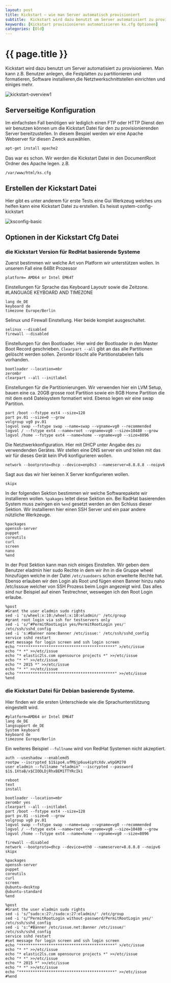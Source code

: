 ```yaml
---
layout: post
title: Kickstart – wie man Server automatisch provisioniert
subtitle:  Kickstart wird dazu benutzt um Server automatisiert zu provisionieren. Man kann z.B. Benutzer anlegen, die Festplatten zu partitionieren und formatieren, Software installieren,die Netztwerkschnittstellen einrichten und einiges mehr
keywords: [Kickstart provisionieren automatisieren ks.cfg Optionen]
categories: [Old]
---
```

# {{ page.title }}

Kickstart wird dazu benutzt um Server automatisiert zu provisionieren. Man kann z.B. Benutzer anlegen, die Festplatten zu partitionieren und formatieren, Software installieren,die Netztwerkschnittstellen einrichten und einiges mehr.

![kickstart-overview1](../../img/kickstart-overview1.webp)

## Serverseitige Konfiguration

Im einfachsten Fall benötigen wir lediglich einen FTP oder HTTP Dienst den wir benutzen können um die Kickstart Datei für den zu provisionierenden Server bereitzustellen. In diesem Bespiel werden wir eine Apache Webserver für diesen Zweck auswählen.

```bash
apt-get install apache2
```

Das war es schon. Wir werden die Kickstart Datei in den DocumentRoot Ordner des Apache legen. z.B.

`/var/www/html/ks.cfg`

## Erstellen der Kickstart Datei

Hier gibt es unter anderem für erste Tests eine Gui Werkzeug welches uns helfen kann eine Kickstart Datei zu erstellen. Es heisst system-config-kickstart

![ksconfig-basic](../../img/ksconfig-basic.webp)

## Optionen in der Kickstart Cfg Datei

### die Kickstart Version für RedHat basierende Systeme

Zuerst bestimmen wir welche Art von Platform wir unterstützen wollen. In unserem Fall eine 64Bit Prozessor

`platform= AMD64 or Intel EM64T`

Einstellungen für Sprache das Keyboard Layoutr sowie die Zeitzone. #LANGUAGE KEYBOARD AND TIMEZONE

```
lang de_DE
keyboard de
timezone Europe/Berlin
```

Selinux und Firewall Einstellung. Hier beide komplet ausgeschaltet.

```
selinux --disabled
firewall --disabled
```

Einstellungen für den Bootloader. Hier wird der Bootloader in den Master Boot Record geschrieben. `Clearpart --all` gibt an das alle Partitionen gelöscht werden sollen. Zerombr löscht alle Partitionstabelen falls vorhanden.

```
bootloader --location=mbr
zerombr
clearpart --all --initlabel
```

Einstellungen für die Partitionierungen. Wir verwenden hier ein LVM Setup, bauen eine ca. 20GB grosse root Partition sowie ein 8GB Home Partition die mit dem ext4 Dateisystem formatiert wird. Ebenso legen wir eine swap Partition.

```
part /boot --fstype ext4 --size=128
part pv.01 --size=0 --grow
volgroup vg0 pv.01
logvol swap --fstype swap --name=swap --vgname=vg0 --recommended
logvol / --fstype ext4 --name=root --vgname=vg0 --size=10480 --grow
logvol /home --fstype ext4 --name=home --vgname=vg0 --size=8096
```

Die Netztwerkkonfiguration. Hier mit DHCP unter Angabe des zu verwendenden Gerätes. Wir stellen eine DNS server ein und teilen mit das wir für dieses Gerät kein IPv6 konfigurieren wollen.

`network --bootproto=dhcp --device=enp0s3 --nameserver=8.8.8.8 --noipv6`

Sagt aus das wir hier keinen X Server konfigurieren wollen.

`skipx`

In der folgenden Sektion bestimmen wir welche Softwarepakete wir installieren wollen. `%pakages` leitet diese Sektion ein. Bei RadHat basierenden System muss zwingen ein `%end` gesetzt werden an den Schluss dieser Sektion. Wir installieren hier einen SSH Server und ein paar andere nützliche Werkzeuge.

```
%packages
openssh-server
puppet
coreutils
curl
screen
nano
%end
```

In der Post Sektion kann man nich einiges Einstellen. Wir geben dem Benutzer eladmin hier sudo Rechte in dem wir ihn in die Gruppe wheel hinzufügen welche in der Datei `/etc/suodoers` schon erweiterte Rechte hat. Ebenso erlauben wir den Login als Root und fügen einen Banner hinzu naho /etc/isssue welcher von SSH Prozess beim Login angezeigt wird. Das alles sind nur Beispiel auf einen Testrechner, weswegen ich den Root Login erlaube.

```
%post
#Grant the user eladmin sudo rights
sed -i 's/wheel:x:10:/wheel:x:10:eladmin/' /etc/group
#grant root login via ssh for testservers only
sed -i 's/^#PermitRootLogin yes/PermitRootLogin yes/' /etc/ssh/sshd_config
sed -i 's:#Banner none:Banner /etc/issue:' /etc/ssh/sshd_config
service sshd restart
#set message for login screen and ssh login screen
echo "******************************************" >/etc/issue
echo "* *" >>/etc/issue
echo "* elastic2ls.com opensource projects *" >>/etc/issue
echo "* *" >>/etc/issue
echo "* 2015 *" >>/etc/issue
echo "* *" >>/etc/issue
echo "******************************************" >>/etc/issue
%end
```

### die Kickstart Datei für Debian basierende Systeme.

Hier finden wir die ersten Unterschiede wie die Sprachunterstützung eingestellt wird.

```
#platform=AMD64 or Intel EM64T
lang de_DE
langsupport de_DE
System keyboard
keyboard de
timezone Europe/Berlin
```

Ein weiteres Beispiel `--fullname` wird von RedHat Systemen nicht akzeptiert.

```
auth --useshadow --enablemd5
rootpw --iscrypted $1$ipo4.ufM$jp6uu4ipYcXdv.wVpGM270
user eladmin --fullname "eladmin" --iscrypted --password $1$.1XtaB/x$CIODLDjRhxBEM1TTYRcIk1
```

```
reboot
text
install
```

```
bootloader --location=mbr
zerombr yes
clearpart --all --initlabel
part /boot --fstype ext4 --size=128
part pv.01 --size=0 --grow
volgroup vg0 pv.01
logvol swap --fstype swap --name=swap --vgname=vg0 --recommended
logvol / --fstype ext4 --name=root --vgname=vg0 --size=10480 --grow
logvol /home --fstype ext4 --name=home --vgname=vg0 --size=8096
```

```
firewall --disabled
network --bootproto=dhcp --device=eth0 --nameserver=8.8.8.8 --noipv6
skipx
```

```
%packages
openssh-server
puppet
coreutils
curl
screen
@ubuntu-desktop
@ubuntu-standard
%end
```

```
%post
#Grant the user eladmin sudo rights
sed -i 's/^sudo:x:27:/sudo:x:27:eladmin/' /etc/group
sed -i 's/^PermitRootLogin without-password/PermitRootLogin yes/' /etc/ssh/sshd_config
sed -i 's:^#Banner /etc/issue.net:Banner /etc/issue/' /etc/ssh/sshd_config
service sshd restart
#set message for login screen and ssh login screen
echo "******************************************" >/etc/issue
echo "* *" >>/etc/issue
echo "* elastic2ls.com opensource projects *" >>/etc/issue
echo "* *" >>/etc/issue
echo "* 2015 *" >>/etc/issue
echo "* *" >>/etc/issue
echo "******************************************" >>/etc/issue
#%end
```
